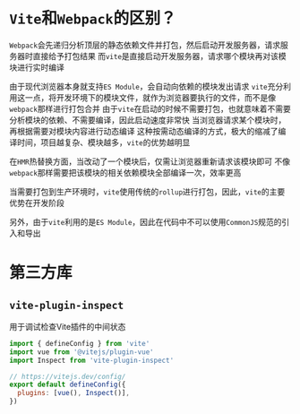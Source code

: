 # `Vite`和`Webpack`的区别？

`Webpack`会先递归分析顶层的静态依赖文件并打包，然后启动开发服务器，请求服务器时直接给予打包结果
而`vite`是直接启动开发服务器，请求哪个模块再对该模块进行实时编译

由于现代浏览器本身就支持`ES Module`，会自动向依赖的模块发出请求
`vite`充分利用这一点，将开发环境下的模块文件，就作为浏览器要执行的文件，而不是像`webpack`那样进行打包合并
由于`vite`在启动的时候不需要打包，也就意味着不需要分析模块的依赖、不需要编译，因此启动速度非常快
当浏览器请求某个模块时，再根据需要对模块内容进行动态编译
这种按需动态编译的方式，极大的缩减了编译时间，项目越复杂、模块越多，`vite`的优势越明显

在`HMR`热替换方面，当改动了一个模块后，仅需让浏览器重新请求该模块即可
不像`webpack`那样需要把该模块的相关依赖模块全部编译一次，效率更高

当需要打包到生产环境时，`vite`使用传统的`rollup`进行打包，因此，`vite`的主要优势在开发阶段

另外，由于`vite`利用的是`ES Module`，因此在代码中不可以使用`CommonJS`规范的引入和导出



# 第三方库



## `vite-plugin-inspect`

用于调试检查Vite插件的中间状态

```js
import { defineConfig } from 'vite'
import vue from '@vitejs/plugin-vue'
import Inspect from 'vite-plugin-inspect'

// https://vitejs.dev/config/
export default defineConfig({
  plugins: [vue(), Inspect()],
})

```

